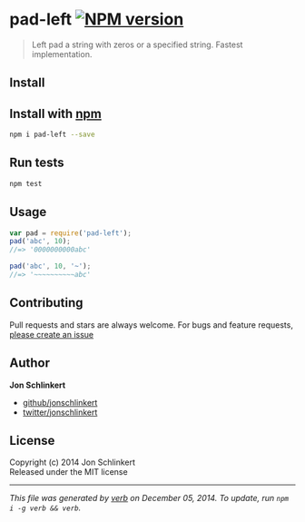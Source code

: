 # pad-left [![NPM version](https://badge.fury.io/js/pad-left.svg)](http://badge.fury.io/js/pad-left)

> Left pad a string with zeros or a specified string. Fastest implementation.

## Install
## Install with [npm](npmjs.org)

```bash
npm i pad-left --save
```

## Run tests

```bash
npm test
```

## Usage

```js
var pad = require('pad-left');
pad('abc', 10);
//=> '0000000000abc'

pad('abc', 10, '~');
//=> '~~~~~~~~~~abc'
```

## Contributing
Pull requests and stars are always welcome. For bugs and feature requests, [please create an issue](https://github.com/jonschlinkert/pad-left/issues)

## Author

**Jon Schlinkert**
 
+ [github/jonschlinkert](https://github.com/jonschlinkert)
+ [twitter/jonschlinkert](http://twitter.com/jonschlinkert) 

## License
Copyright (c) 2014 Jon Schlinkert  
Released under the MIT license

***

_This file was generated by [verb](https://github.com/assemble/verb) on December 05, 2014. To update, run `npm i -g verb && verb`._